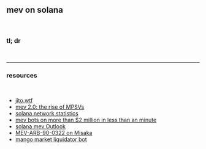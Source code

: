 ## mev on solana

<br>

### tl; dr



<br>

---

### resources

<br>

* [jito.wtf](https://jito.wtf/)
* [mev 2.0: the rise of MPSVs](https://www.recvc.com/mev-2-0-the-rise-of-mpsvs/)
* [solana network statistics](https://jito.retool.com/embedded/public/7e37389a-c991-4fb3-a3cd-b387859c7da1)
* [mev bots on more than $2 million in less than an minute](https://twitter.com/oraprotocol/status/1539664843816333312?s=20&t=Hdo4irxrDiatM4LKA3FbhA)
* [solana mev Outlook](https://medium.com/chorus-one/analyzing-mev-instances-on-solana-part-3-6376bcf40b6b)
* [MEV-ARB-90-0322 on Misaka](https://github.com/0xMisaka/MEV-data-solana/blob/main/MEV-ARB-90-0322.ipynb0)
* [mango market liquidator bot](https://github.com/blockworks-foundation/liquidator-v3)
